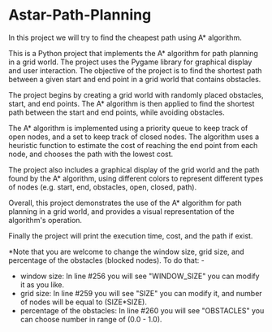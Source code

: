 # Astar-Path-Planning
In this project we will try to find the cheapest path using A* algorithm.

This is a Python project that implements the A* algorithm for path planning in a grid world. The project uses the Pygame library for graphical display and user interaction. The objective of the project is to find the shortest path between a given start and end point in a grid world that contains obstacles.

The project begins by creating a grid world with randomly placed obstacles, start, and end points. The A* algorithm is then applied to find the shortest path between the start and end points, while avoiding obstacles.

The A* algorithm is implemented using a priority queue to keep track of open nodes, and a set to keep track of closed nodes. The algorithm uses a heuristic function to estimate the cost of reaching the end point from each node, and chooses the path with the lowest cost.

The project also includes a graphical display of the grid world and the path found by the A* algorithm, using different colors to represent different types of nodes (e.g. start, end, obstacles, open, closed, path).

Overall, this project demonstrates the use of the A* algorithm for path planning in a grid world, and provides a visual representation of the algorithm's operation.

Finally the project will print the execution time, cost, and the path if exist.

*Note that you are welcome to change the window size, grid size, and percentage of the obstacles (blocked nodes).
To do that: -
  - window size: In line #256 you will see "WINDOW_SIZE" you can modify it as you like.
  - grid size: In line #259 you will see "SIZE" you can modify it, and number of nodes will be equal to (SIZE*SIZE).
  - percentage of the obstacles: In line #260 you will see "OBSTACLES" you can choose number in range of (0.0 - 1.0).

